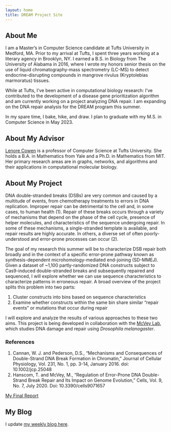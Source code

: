 ```yaml
---
layout: home
title: DREAM Project Site
---
```


## About Me

I am a Master’s in Computer Science candidate at Tufts University in Medford, MA. Prior to my arrival at Tufts, I spent three years working at a literary agency in Brooklyn, NY. I earned a B.S. in Biology from The University of Alabama in 2016, where I wrote my honors senior thesis on the use of liquid chromatography-mass spectrometry (LC-MS) to detect endocrine-disrupting compounds in mangrove rivulus (Kryptolebias marmoratus) tissues.
 
While at Tufts, I’ve been active in computational biology research: I’ve contributed to the development of a disease gene prioritization algorithm and am currently working on a project analyzing DNA repair. I am expanding on the DNA repair analysis for the DREAM program this summer.
 
In my spare time, I bake, hike, and draw. I plan to graduate with my M.S. in Computer Science in May 2023.


## About My Advisor

[Lenore Cowen](http://www.cs.tufts.edu/~cowen/) is a professor of Computer Science at Tufts University. She holds a B.A. in Mathematics from Yale and a Ph.D. in Mathematics from MIT. Her primary research areas are in graphs, networks, and algorithms and their applications in computational molecular biology. 

## About My Project

DNA double-stranded breaks (DSBs) are very common and caused by a multitude of events, from chemotherapy treatments to errors in DNA replication. Improper repair can be detrimental to the cell and, in some cases, to human health (1). Repair of these breaks occurs through a variety of mechanisms that depend on the phase of the cell cycle, presence of helper molecules, and characteristics of the sequence undergoing repair. In some of these mechanisms, a single-stranded template is available, and repair results are highly accurate. In others, a diverse set of often poorly-understood and error-prone processes can occur (2). 

The goal of my research this summer will be to characterize DSB repair both broadly and in the context of a specific error-prone pathway known as synthesis-dependent microhomology-mediated end-joining (SD-MMEJ). Given a dataset of ~1,100 partly-randomized DNA constructs subject to Cas9-induced double-stranded breaks and subsequently repaired and sequenced, I will explore whether we can use sequence characteristics to characterize patterns in erroneous repair. A broad overview of the project splits this problem into two parts:

1.	Cluster constructs into bins based on sequence characteristics
2.	Examine whether constructs within the same bin share similar “repair events” or mutations that occur during repair

I will explore and analyze the results of various approaches to these two aims. This project is being developed in collaboration with the [McVey Lab](https://ase.tufts.edu/biology/labs/mcvey/), which studies DNA damage and repair using _Drosophila melanogaster_. 


### References

1.	Cannan, W. J. and Pederson, D.S., “Mechanisms and Consequences of Double-Strand DNA Break Formation in Chromatin,”  Journal of Cellular Physiology, Vol. 231, No. 1, pp. 3-14, January 2016. doi: 10.1002/jcp.25048
2.	Hanscom, T. and McVey, M., “Regulation of Error-Prone DNA Double-Strand Break Repair and Its Impact on Genome Evolution,” Cells, Vol. 9, No. 7, July 2020. Doi: 10.3390/cells9071657

[My Final Report](files/finalreport.pdf)


## My Blog

I update [my weekly blog here](blog.html).
